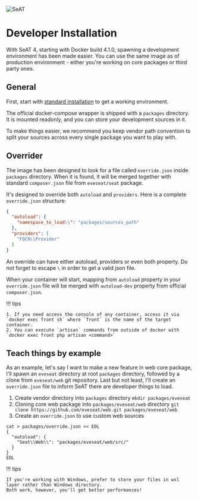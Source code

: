 ![SeAT](https://i.imgur.com/aPPOxSK.png)

# Developer Installation

With SeAT 4, starting with Docker build 4.1.0, spawning a development environment has been made easier.
You can use the same image as of production environment - either you're working on core packages or third party ones.

## General

First, start with [standard installation](../installation/docker_installation.md) to get a working environment.

The official docker-compose wrapper is shipped with a `packages` directory.
It is mounted readonly, and you can store your development sources in it.

To make things easier, we recommend you keep vendor path convention to split your sources across every single package you want to play with.

## Overrider

The image has been designed to look for a file called `override.json` inside `packages` directory.
When it is found, it will be merged together with standard `composer.json` file from `eveseat/seat` package.

It's designed to override both `autoload` and `providers`.
Here is a complete `override.json` structure:

```json
{
  "autoload": {
    "namespace_to_load\\": "packages/sources_path"
  },
  "providers": [
    "FQCN\\Provider"
  ]
}
```

An override can have either autoload, providers or even both property.
Do not forget to escape `\` in order to get a valid json file.

When your container will start, mapping from `autoload` property in your `override.json` file will be merged with `autoload-dev` property from official `composer.json`.

!!! tips

    1. If you need access the console of any container, access it via `docker exec front sh` where `front` is the name of the target container.
    2. You can execute `artisan` commands from outside of docker with `docker exec front php artisan <command>`

## Teach things by example

As an example, let's say I want to make a new feature in web core package, I'll spawn an `eveseat` directory at root `packages` directory, followed by a clone from `eveseat/web` git repository.
Last but not least, I'll create an `override.json` file to inform SeAT there are developer things to load.

1. Create vendor directory into `packages` directory `mkdir packages/eveseat`
2. Cloning core web package into `packages/eveseat/web` directory `git clone https://github.com/eveseat/web.git packages/eveseat/web`
3. Create an `override.json` to use custom web sources

```shell
cat > packages/override.json << EOL
{
  "autoload": {
    "Seat\\Web\\": "packages/eveseat/web/src/"
  }
}
EOL
```

!!! tips

    If you're working with Windows, prefer to store your files in wsl layer rather than Windows directory.
    Both work, however, you'll get better performances!
